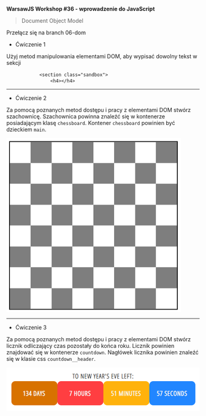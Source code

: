 **WarsawJS Workshop #36 - wprowadzenie do JavaScript**
> Document Object Model

Przełącz się na branch 06-dom


- Ćwiczenie 1

Użyj metod manipulowania elementami DOM, aby wypisać dowolny tekst w sekcji

```
            <section class="sandbox">
                <h4></h4>

```

---

- Ćwiczenie 2

Za pomocą poznanych metod dostępu i pracy z elementami DOM stwórz szachownicę.
Szachownica powinna znaleźć się w kontenerze posiadającym klasę `chessboard`.
Kontener `chessboard` powinien być dzieckiem `main`.

![chessboard](/assets/chessboard.png)


---

- Ćwiczenie 3

Za pomocą poznanych metod dostępu i pracy z elementami DOM stwórz licznik odliczający czas pozostały do końca roku.
Licznik powinien znajdować się w kontenerze `countdown`. Nagłówek licznika powinien znaleźć się w klasie css `countdown__header`.


![counter](/assets/counter.png)
